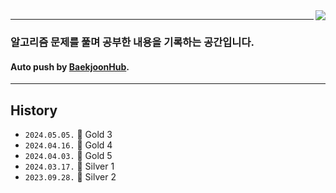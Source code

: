 
<img align="right" src="http://mazassumnida.wtf/api/v2/generate_badge?boj=ghd8119">

---
### 알고리즘 문제를 풀며 공부한 내용을 기록하는 공간입니다.
#### Auto push by [BaekjoonHub](https://github.com/BaekjoonHub/BaekjoonHub).




---
## History
- `2024.05.05.` 💛 Gold 3
- `2024.04.16.` 💛 Gold 4
- `2024.04.03.` 💛 Gold 5
- `2024.03.17.` 🤍 Silver 1 
- `2023.09.28.` 🤍 Silver 2 
